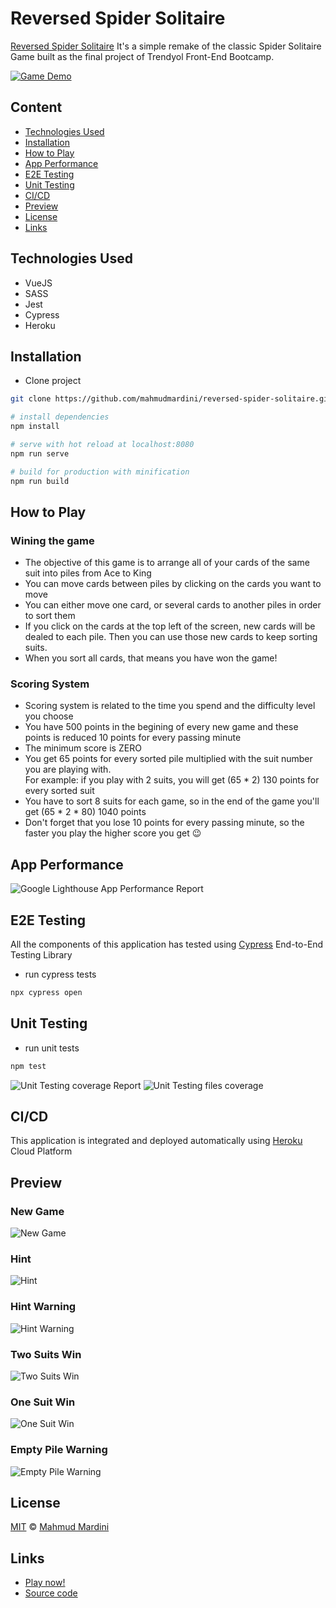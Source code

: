 # Reversed Spider Solitaire

[Reversed Spider Solitaire](https://mahmudmardini.com/projects/reversed-spider-solitaire/) It's a simple remake of the classic Spider Solitaire Game built as the final project of Trendyol Front-End Bootcamp. 

[![Game Demo](preview/game-preview.png)](https://mahmudmardini.com/projects/reversed-spider-solitaire/)


## Content

- [Technologies Used](#technologies-used)
- [Installation](#installation)
- [How to Play](#how-to-play)
- [App Performance](#app-performance)
- [E2E Testing](#e2e-testing)
- [Unit Testing](#unit-testing)
- [CI/CD](#cicd)
- [Preview](#preview)
- [License](#license)
- [Links](#links)


## Technologies Used
- VueJS
- SASS
- Jest
- Cypress
- Heroku

## Installation
- Clone project
```sh
git clone https://github.com/mahmudmardini/reversed-spider-solitaire.git
```

``` bash
# install dependencies
npm install

# serve with hot reload at localhost:8080
npm run serve

# build for production with minification
npm run build
```

## How to Play 

### Wining the game
- The objective of this game is to arrange all of your cards of the same suit into piles from Ace to King
- You can move cards between piles by clicking on the cards you want to move
- You can either move one card, or several cards to another piles in order to sort them
- If you click on the cards at the top left of the screen, new cards will be dealed to each pile. Then you can use those new cards to keep sorting suits.
- When you sort all cards, that means you have won the game! 

### Scoring System
- Scoring system is related to the time you spend and the difficulty level you choose 
- You have 500 points in the begining of every new game and these points is reduced 10 points for every passing minute 
- The minimum score is ZERO
- You get 65 points for every sorted pile multiplied with the suit number you are playing with.<br>
 For example: if you play with 2 suits, you will get (65 * 2) 130 points for every sorted suit
- You have to sort 8 suits for each game, so in the end of the game you'll get (65 * 2 * 80) 1040 points
- Don't forget that you lose 10 points for every passing minute, so the faster you play the higher score you get 😉


## App Performance

![Google Lighthouse App Performance Report](preview/app-performance.png)


## E2E Testing

All the components of this application has tested using [Cypress](https://docs.cypress.io/) End-to-End Testing Library
- run cypress tests
```sh
npx cypress open
```

## Unit Testing
- run unit tests
```sh
npm test
```
![Unit Testing coverage Report](preview/coverage-report.png)
![Unit Testing files coverage](preview/covered-files.jpg)


## CI/CD
This application is integrated and deployed automatically using [Heroku](https://www.heroku.com/) Cloud Platform


## Preview
### New Game
![New Game](preview/new-game.gif)
### Hint
![Hint](preview/hint.gif)
### Hint Warning
![Hint Warning](preview/hint-warning.gif)
### Two Suits Win
![Two Suits Win](preview/two-suits-win.gif)
### One Suit Win
![One Suit Win](preview/one-suit-win.gif)
### Empty Pile Warning
![Empty Pile Warning](preview/empty-pile-warning.gif)

## License

[MIT](https://github.com/mahmudmardini/reversed-spider-solitaire-mahmud-mardini/blob/main/LICENSE) © [Mahmud Mardini](https://github.com/mahmudmardini)

## Links

- [Play now!](https://mahmudmardini.com/projects/reversed-spider-solitaire/)
- [Source code](https://github.com/mahmudmardini/reversed-spider-solitaire-mahmud-mardini)

